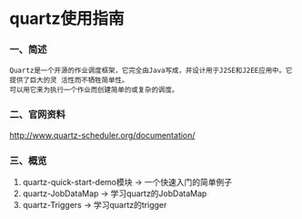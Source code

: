 quartz使用指南
==================================
### 一、简述
    Quartz是一个开源的作业调度框架，它完全由Java写成，并设计用于J2SE和J2EE应用中。它提供了巨大的灵 活性而不牺牲简单性。
    可以用它来为执行一个作业而创建简单的或复杂的调度。
### 二、官网资料
http://www.quartz-scheduler.org/documentation/
### 三、概览
1. quartz-quick-start-demo模块 -> 一个快速入门的简单例子
2. quartz-JobDataMap -> 学习quartz的JobDataMap
3. quartz-Triggers -> 学习quartz的trigger
    


